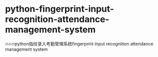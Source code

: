 # python-fingerprint-input-recognition-attendance-management-system
🔥🔥🔥python指纹录入考勤管理系统fingerprint input recognition attendance management system
